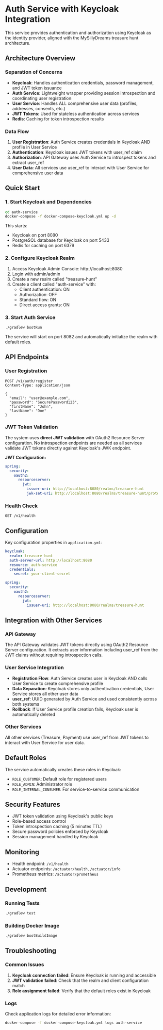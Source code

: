 # Auth Service with Keycloak Integration

This service provides authentication and authorization using Keycloak as the identity provider, aligned with the MySillyDreams treasure hunt architecture.

## Architecture Overview

### Separation of Concerns

- **Keycloak**: Handles authentication credentials, password management, and JWT token issuance
- **Auth Service**: Lightweight wrapper providing session introspection and coordinating user registration
- **User Service**: Handles ALL comprehensive user data (profiles, addresses, consents, etc.)
- **JWT Tokens**: Used for stateless authentication across services
- **Redis**: Caching for token introspection results

### Data Flow

1. **User Registration**: Auth Service creates credentials in Keycloak AND profile in User Service
2. **Authentication**: Keycloak issues JWT tokens with user_ref claim
3. **Authorization**: API Gateway uses Auth Service to introspect tokens and extract user_ref
4. **User Data**: All services use user_ref to interact with User Service for comprehensive user data

## Quick Start

### 1. Start Keycloak and Dependencies

```bash
cd auth-service
docker-compose -f docker-compose-keycloak.yml up -d
```

This starts:

- Keycloak on port 8080
- PostgreSQL database for Keycloak on port 5433
- Redis for caching on port 6379

### 2. Configure Keycloak Realm

1. Access Keycloak Admin Console: http://localhost:8080
2. Login with admin/admin
3. Create a new realm called "treasure-hunt"
4. Create a client called "auth-service" with:
   - Client authentication: ON
   - Authorization: OFF
   - Standard flow: ON
   - Direct access grants: ON

### 3. Start Auth Service

```bash
./gradlew bootRun
```

The service will start on port 8082 and automatically initialize the realm with default roles.

## API Endpoints

### User Registration

```http
POST /v1/auth/register
Content-Type: application/json

{
  "email": "user@example.com",
  "password": "SecurePassword123",
  "firstName": "John",
  "lastName": "Doe"
}
```

### JWT Token Validation

The system uses **direct JWT validation** with OAuth2 Resource Server configuration. No introspection endpoints are needed as all services validate JWT tokens directly against Keycloak's JWK endpoint.

**JWT Configuration:**

```yaml
spring:
  security:
    oauth2:
      resourceserver:
        jwt:
          issuer-uri: http://localhost:8080/realms/treasure-hunt
          jwk-set-uri: http://localhost:8080/realms/treasure-hunt/protocol/openid-connect/certs
```

### Health Check

```http
GET /v1/health
```

## Configuration

Key configuration properties in `application.yml`:

```yaml
keycloak:
  realm: treasure-hunt
  auth-server-url: http://localhost:8080
  resource: auth-service
  credentials:
    secret: your-client-secret

spring:
  security:
    oauth2:
      resourceserver:
        jwt:
          issuer-uri: http://localhost:8080/realms/treasure-hunt
```

## Integration with Other Services

### API Gateway

The API Gateway validates JWT tokens directly using OAuth2 Resource Server configuration. It extracts user information including user_ref from the JWT claims without requiring introspection calls.

### User Service Integration

- **Registration Flow**: Auth Service creates user in Keycloak AND calls User Service to create comprehensive profile
- **Data Separation**: Keycloak stores only authentication credentials, User Service stores all other user data
- **user_ref**: UUID generated by Auth Service and used consistently across both systems
- **Rollback**: If User Service profile creation fails, Keycloak user is automatically deleted

### Other Services

All other services (Treasure, Payment) use user_ref from JWT tokens to interact with User Service for user data.

## Default Roles

The service automatically creates these roles in Keycloak:

- `ROLE_CUSTOMER`: Default role for registered users
- `ROLE_ADMIN`: Administrator role
- `ROLE_INTERNAL_CONSUMER`: For service-to-service communication

## Security Features

- JWT token validation using Keycloak's public keys
- Role-based access control
- Token introspection caching (5 minutes TTL)
- Secure password policies enforced by Keycloak
- Session management handled by Keycloak

## Monitoring

- Health endpoint: `/v1/health`
- Actuator endpoints: `/actuator/health`, `/actuator/info`
- Prometheus metrics: `/actuator/prometheus`

## Development

### Running Tests

```bash
./gradlew test
```

### Building Docker Image

```bash
./gradlew bootBuildImage
```

## Troubleshooting

### Common Issues

1. **Keycloak connection failed**: Ensure Keycloak is running and accessible
2. **JWT validation failed**: Check that the realm and client configuration match
3. **Role assignment failed**: Verify that the default roles exist in Keycloak

### Logs

Check application logs for detailed error information:

```bash
docker-compose -f docker-compose-keycloak.yml logs auth-service
```
